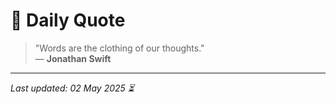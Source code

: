# 📜 Daily Quote

> "Words are the clothing of our thoughts."  
> — **Jonathan Swift**

---

_Last updated: 02 May 2025 ⏳_
